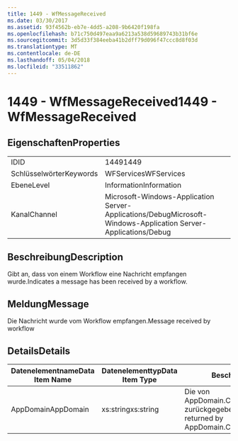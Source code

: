 ```yaml
---
title: 1449 - WfMessageReceived
ms.date: 03/30/2017
ms.assetid: 93f4562b-eb7e-4dd5-a208-9b6420f198fa
ms.openlocfilehash: b71c750d497eaa9a6213a538d59689743b31bf6e
ms.sourcegitcommit: 3d5d33f384eeba41b2dff79d096f47ccc8d8f03d
ms.translationtype: MT
ms.contentlocale: de-DE
ms.lasthandoff: 05/04/2018
ms.locfileid: "33511862"
---
```

# <a name="1449---wfmessagereceived"></a><span data-ttu-id="66d6e-102">1449 - WfMessageReceived</span><span class="sxs-lookup"><span data-stu-id="66d6e-102">1449 - WfMessageReceived</span></span>
## <a name="properties"></a><span data-ttu-id="66d6e-103">Eigenschaften</span><span class="sxs-lookup"><span data-stu-id="66d6e-103">Properties</span></span>  
  
|||  
|-|-|  
|<span data-ttu-id="66d6e-104">ID</span><span class="sxs-lookup"><span data-stu-id="66d6e-104">ID</span></span>|<span data-ttu-id="66d6e-105">1449</span><span class="sxs-lookup"><span data-stu-id="66d6e-105">1449</span></span>|  
|<span data-ttu-id="66d6e-106">Schlüsselwörter</span><span class="sxs-lookup"><span data-stu-id="66d6e-106">Keywords</span></span>|<span data-ttu-id="66d6e-107">WFServices</span><span class="sxs-lookup"><span data-stu-id="66d6e-107">WFServices</span></span>|  
|<span data-ttu-id="66d6e-108">Ebene</span><span class="sxs-lookup"><span data-stu-id="66d6e-108">Level</span></span>|<span data-ttu-id="66d6e-109">Information</span><span class="sxs-lookup"><span data-stu-id="66d6e-109">Information</span></span>|  
|<span data-ttu-id="66d6e-110">Kanal</span><span class="sxs-lookup"><span data-stu-id="66d6e-110">Channel</span></span>|<span data-ttu-id="66d6e-111">Microsoft-Windows-Application Server-Applications/Debug</span><span class="sxs-lookup"><span data-stu-id="66d6e-111">Microsoft-Windows-Application Server-Applications/Debug</span></span>|  
  
## <a name="description"></a><span data-ttu-id="66d6e-112">Beschreibung</span><span class="sxs-lookup"><span data-stu-id="66d6e-112">Description</span></span>  
 <span data-ttu-id="66d6e-113">Gibt an, dass von einem Workflow eine Nachricht empfangen wurde.</span><span class="sxs-lookup"><span data-stu-id="66d6e-113">Indicates a message has been received by a workflow.</span></span>  
  
## <a name="message"></a><span data-ttu-id="66d6e-114">Meldung</span><span class="sxs-lookup"><span data-stu-id="66d6e-114">Message</span></span>  
 <span data-ttu-id="66d6e-115">Die Nachricht wurde vom Workflow empfangen.</span><span class="sxs-lookup"><span data-stu-id="66d6e-115">Message received by workflow</span></span>  
  
## <a name="details"></a><span data-ttu-id="66d6e-116">Details</span><span class="sxs-lookup"><span data-stu-id="66d6e-116">Details</span></span>  
  
|<span data-ttu-id="66d6e-117">Datenelementname</span><span class="sxs-lookup"><span data-stu-id="66d6e-117">Data Item Name</span></span>|<span data-ttu-id="66d6e-118">Datenelementtyp</span><span class="sxs-lookup"><span data-stu-id="66d6e-118">Data Item Type</span></span>|<span data-ttu-id="66d6e-119">Beschreibung</span><span class="sxs-lookup"><span data-stu-id="66d6e-119">Description</span></span>|  
|--------------------|--------------------|-----------------|  
|<span data-ttu-id="66d6e-120">AppDomain</span><span class="sxs-lookup"><span data-stu-id="66d6e-120">AppDomain</span></span>|<span data-ttu-id="66d6e-121">xs:string</span><span class="sxs-lookup"><span data-stu-id="66d6e-121">xs:string</span></span>|<span data-ttu-id="66d6e-122">Die von AppDomain.CurrentDomain.FriendlyName zurückgegebene Zeichenfolge.</span><span class="sxs-lookup"><span data-stu-id="66d6e-122">The string returned by AppDomain.CurrentDomain.FriendlyName.</span></span>|
